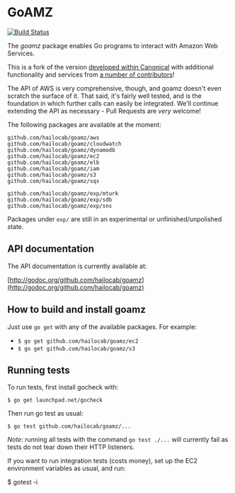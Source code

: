 # GoAMZ

[![Build Status](https://travis-ci.org/crowdmob/goamz.png?branch=master)](https://travis-ci.org/crowdmob/goamz)

The _goamz_ package enables Go programs to interact with Amazon Web Services.

This is a fork of the version [developed within Canonical](https://wiki.ubuntu.com/goamz) with additional functionality and services from [a number of contributors](https://github.com/hailocab/goamz/contributors)!

The API of AWS is very comprehensive, though, and goamz doesn't even scratch the surface of it. That said, it's fairly well tested, and is the foundation in which further calls can easily be integrated. We'll continue extending the API as necessary - Pull Requests are _very_ welcome!

The following packages are available at the moment:

```
github.com/hailocab/goamz/aws
github.com/hailocab/goamz/cloudwatch
github.com/hailocab/goamz/dynamodb
github.com/hailocab/goamz/ec2
github.com/hailocab/goamz/elb
github.com/hailocab/goamz/iam
github.com/hailocab/goamz/s3
github.com/hailocab/goamz/sqs

github.com/hailocab/goamz/exp/mturk
github.com/hailocab/goamz/exp/sdb
github.com/hailocab/goamz/exp/sns
```

Packages under `exp/` are still in an experimental or unfinished/unpolished state.

## API documentation

The API documentation is currently available at:

[http://godoc.org/github.com/hailocab/goamz](http://godoc.org/github.com/hailocab/goamz)

## How to build and install goamz

Just use `go get` with any of the available packages. For example:

* `$ go get github.com/hailocab/goamz/ec2`
* `$ go get github.com/hailocab/goamz/s3`

## Running tests

To run tests, first install gocheck with:

`$ go get launchpad.net/gocheck`

Then run go test as usual:

`$ go test github.com/hailocab/goamz/...`

_Note:_ running all tests with the command `go test ./...` will currently fail as tests do not tear down their HTTP listeners.

If you want to run integration tests (costs money), set up the EC2 environment variables as usual, and run:

$ gotest -i